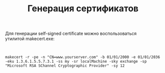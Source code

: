 ﻿---
layout: default
title: Генерация сертификатов
position: 3
categories: 
tags: 
---

Для генерации self-signed certificate можно воспользоваться утилитой makecert.exe:

    

```
makecert -r -pe -n "CN=www.yourserver.com" -b 01/01/2000 -e 01/01/2036 -eku 1.3.6.1.5.5.7.3.1 -ss my -sr localMachine -sky exchange -sp "Microsoft RSA SChannel Cryptographic Provider" -sy 12
```

 

 


